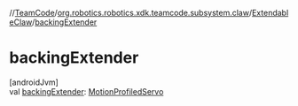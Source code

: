 //[TeamCode](../../../index.md)/[org.robotics.robotics.xdk.teamcode.subsystem.claw](../index.md)/[ExtendableClaw](index.md)/[backingExtender](backing-extender.md)

# backingExtender

[androidJvm]\
val [backingExtender](backing-extender.md): [MotionProfiledServo](../../org.robotics.robotics.xdk.teamcode.subsystem.motionprofile.wrappers/-motion-profiled-servo/index.md)
